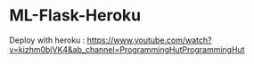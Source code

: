 # ML-Flask-Heroku

Deploy with heroku :
https://www.youtube.com/watch?v=kizhm0bjVK4&ab_channel=ProgrammingHutProgrammingHut
